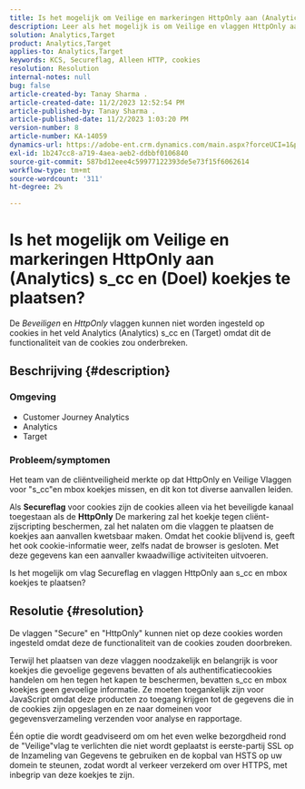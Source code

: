 ```yaml
---
title: Is het mogelijk om Veilige en markeringen HttpOnly aan (Analytics) s_cc en (Doel) koekjes te plaatsen?
description: Leer als het mogelijk is om Veilige en vlaggen HttpOnly aan (Analytics) s_cc en (Doel) koekjes te plaatsen.
solution: Analytics,Target
product: Analytics,Target
applies-to: Analytics,Target
keywords: KCS, Secureflag, Alleen HTTP, cookies
resolution: Resolution
internal-notes: null
bug: false
article-created-by: Tanay Sharma .
article-created-date: 11/2/2023 12:52:54 PM
article-published-by: Tanay Sharma .
article-published-date: 11/2/2023 1:03:20 PM
version-number: 8
article-number: KA-14059
dynamics-url: https://adobe-ent.crm.dynamics.com/main.aspx?forceUCI=1&pagetype=entityrecord&etn=knowledgearticle&id=51149bb8-7e79-ee11-8179-6045bd006704
exl-id: 1b247cc8-a719-4aea-aeb2-ddbbf0106840
source-git-commit: 587bd12eee4c59977122393de5e73f15f6062614
workflow-type: tm+mt
source-wordcount: '311'
ht-degree: 2%

---
```


# Is het mogelijk om Veilige en markeringen HttpOnly aan (Analytics) s_cc en (Doel) koekjes te plaatsen?


De *Beveiligen* en *HttpOnly* vlaggen kunnen niet worden ingesteld op cookies in het veld Analytics (Analytics) s_cc en (Target) omdat dit de functionaliteit van de cookies zou onderbreken.

## Beschrijving {#description}


### Omgeving

- Customer Journey Analytics
- Analytics
- Target




### Probleem/symptomen



Het team van de cliëntveiligheid merkte op dat HttpOnly en Veilige Vlaggen voor &quot;s_cc&quot;en mbox koekjes missen, en dit kon tot diverse aanvallen leiden.

Als <b>Secureflag</b> voor cookies zijn de cookies alleen via het beveiligde kanaal toegestaan als de <b>HttpOnly</b> De markering zal het koekje tegen cliënt-zijscripting beschermen, zal het nalaten om die vlaggen te plaatsen de koekjes aan aanvallen kwetsbaar maken. Omdat het cookie blijvend is, geeft het ook cookie-informatie weer, zelfs nadat de browser is gesloten. Met deze gegevens kan een aanvaller kwaadwillige activiteiten uitvoeren.

Is het mogelijk om vlag Secureflag en vlaggen HttpOnly aan s_cc en mbox koekjes te plaatsen?


## Resolutie {#resolution}


De vlaggen &quot;Secure&quot; en &quot;HttpOnly&quot; kunnen niet op deze cookies worden ingesteld omdat deze de functionaliteit van de cookies zouden doorbreken.

Terwijl het plaatsen van deze vlaggen noodzakelijk en belangrijk is voor koekjes die gevoelige gegevens bevatten of als authentificatiecookies handelen om hen tegen het kapen te beschermen, bevatten s_cc en mbox koekjes geen gevoelige informatie. Ze moeten toegankelijk zijn voor JavaScript omdat deze producten zo toegang krijgen tot de gegevens die in de cookies zijn opgeslagen en ze naar domeinen voor gegevensverzameling verzenden voor analyse en rapportage.

Één optie die wordt geadviseerd om om het even welke bezorgdheid rond de &quot;Veilige&quot;vlag te verlichten die niet wordt geplaatst is eerste-partij SSL op de Inzameling van Gegevens te gebruiken en de kopbal van HSTS op uw domein te steunen, zodat wordt al verkeer verzekerd om over HTTPS, met inbegrip van deze koekjes te zijn.
